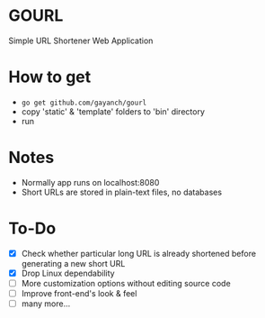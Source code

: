 # GOURL
 Simple URL Shortener Web Application

# How to get
* `go get github.com/gayanch/gourl`
* copy 'static' & 'template' folders to 'bin' directory
* run

# Notes
* Normally app runs on localhost:8080
* Short URLs are stored in plain-text files, no databases

# To-Do
- [x] Check whether particular long URL is already shortened before generating a new short URL
- [x] Drop Linux dependability
- [ ] More customization options without editing source code
- [ ] Improve front-end's look & feel
- [ ] many more...
